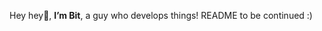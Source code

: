 Hey hey👋, **I’m Bit**, a guy who develops things!
README to be continued :)

<!---
![GitHub stats](https://github-readme-stats.vercel.app/api?username=imbit&show_icons=true&theme=tokyonight)
![Top Langs](https://github-readme-stats.vercel.app/api/top-langs/?username=imbit&show_icons=true&theme=tokyonight)
--->

<!---
ImBit/ImBit is a ✨ special ✨ repository because its `README.md` (this file) appears on your GitHub profile.
You can click the Preview link to take a look at your changes.
--->
